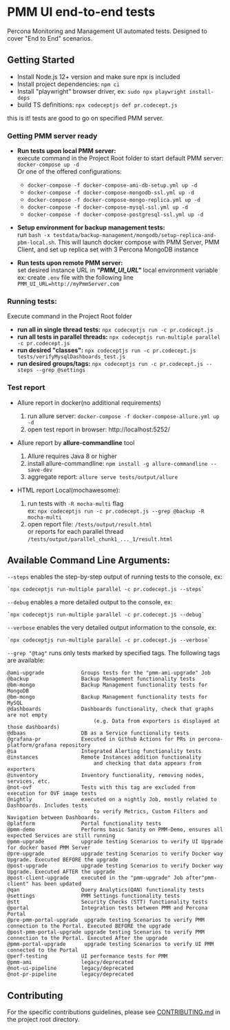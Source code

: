 # PMM UI end-to-end tests
Percona Monitoring and Management UI automated tests. Designed to cover "End to End" scenarios.


## Getting Started

* Install Node.js 12+ version and make sure npx is included
* Install project dependencies: `npm ci`
* Install "playwright" browser driver, ex: `sudo npx playwright install-deps`
* build TS definitions: `npx codeceptjs def pr.codecept.js`

this is it! tests are good to go on specified PMM server.

### Getting PMM server ready
  * **Run tests upon local PMM server:**  
 execute command in the Project Root folder to start default PMM server: `docker-compose up -d`  
 Or one of the offered configurations:
    * `docker-compose -f docker-compose-ami-db-setup.yml up -d`
    * `docker-compose -f docker-compose-mongodb-ssl.yml up -d`
    * `docker-compose -f docker-compose-mongo-replica.yml up -d`
    * `docker-compose -f docker-compose-mysql-ssl.yml up -d`
    * `docker-compose -f docker-compose-postgresql-ssl.yml up -d`

 
  * **Setup environment for backup management tests:**  
    run `bash -x testdata/backup-management/mongodb/setup-replica-and-pbm-local.sh`.
    This will launch docker compose with PMM Server, PMM Client, and set up replica set with 3 Percona MongoDB instance
      
  * **Run tests upon remote PMM server:**  
    set desired instance URL in _**"PMM_UI_URL"**_ local environment variable    
    ex: create `.env` file with the following line `PMM_UI_URL=http://myPmmServer.com`

### Running tests:
Execute command in the Project Root folder
* **run all in single thread tests:** `npx codeceptjs run -c pr.codecept.js`
* **run all tests in parallel threads:** `npx codeceptjs run-multiple parallel -c pr.codecept.js`
* **run desired "classes":** `npx codeceptjs run -c pr.codecept.js tests/verifyMysqlDashboards_test.js`   
* **run desired groups/tags:** `npx codeceptjs run -c pr.codecept.js --steps --grep @settings`

### Test report
* Allure report in docker(no additional requirements)
   1. run allure server: `docker-compose -f docker-compose-allure.yml up -d`
   2. open test report in browser: http://localhost:5252/


* Allure report by **allure-commandline** tool
   1. Allure requires Java 8 or higher
   2. install allure-commandline: `npm install -g allure-commandline --save-dev`
   3. aggregate report: `allure serve tests/output/allure`


* HTML report Local(mochawesome):  
  1. run tests with `-R mocha-multi` flag  
     ex: `npx codeceptjs run -c pr.codecept.js --grep @backup -R mocha-multi` 
  2. open report file: `/tests/output/result.html`  
     or reports for each parallel thread `/tests/output/parallel_chunk1_..._1/result.html`
    
## **Available Command Line Arguments:**
 `--steps`  enables the step-by-step output of running tests to the console, ex:

    `npx codeceptjs run-multiple parallel -c pr.codecept.js --steps`

  `--debug`  enables a more detailed output to the console, ex:

    `npx codeceptjs run-multiple parallel -c pr.codecept.js --debug`

 `--verbose`  enables the very detailed output information to the console, ex:

    `npx codeceptjs run-multiple parallel -c pr.codecept.js --verbose`

 `--grep "@tag"` runs only tests marked by specified tags. The following tags are available:

    @ami-upgrade            Groups tests for the "pmm-ami-upgrade" Job
    @backup                 Backup Management functionality tests
    @bm-mongo               Backup Management functionality tests for MongoDB
    @bm-mongo               Backup Management functionality tests for MySQL 
    @dashboards             Dashboards functionality, check that graphs are not empty
                                (e.g. Data from exporters is displayed at those dashboards)
    @dbaas                  DB as a Service functionality tests
    @grafana-pr             Executed in Github Actions for PRs in percona-platform/grafana repository
    @ia                     Integrated Alerting functionality tests
    @instances              Remote Instances addition functionality 
                                and checking that data appears from exporters
    @inventory              Inventory functionality, removing nodes, services, etc.
    @not-ovf                Tests with this tag are excluded from execution for OVF image tests
    @nightly                executed on a nightly Job, mostly related to Dashboards. Includes tests 
                                to verify Metrics, Custom Filters and Navigation between Dashboards.
    @platform               Portal functionality tests
    @pmm-demo               Performs basic Sanity on PMM-Demo, ensures all expected Services are still running 
    @pmm-upgrade	        upgrade testing Scenarios to verify UI Upgrade for docker based PMM Server
    @pre-upgrade	        upgrade testing Scenarios to verify Docker way Upgrade. Executed BEFORE the upgrade
    @post-upgrade	        upgrade testing Scenarios to verify Docker way Upgrade. Executed AFTER the upgrade
    @post-client-upgrade    executed in the "pmm-upgrade" Job after"pmm-client" has been updated
    @qan	                Query Analytics(QAN) functionality tests
    @settings               PMM Settings functionality tests
    @stt                    Security Checks (STT) functionality tests
    @portal                 Integration tests between PMM and Percona Portal
    @pre-pmm-portal-upgrade  upgrade testing Scenarios to verify PMM connection to the Portal. Executed BEFORE the upgrade
    @post-pmm-portal-upgrade upgrade testing Scenarios to verify PMM connection to the Portal. Executed After the upgrade
    @pmm-portal-upgrade      upgrade testing Scenarios to verify UI PMM connected to the Portal
    @perf-testing           UI performance tests for PMM
    @pmm-ami                legacy/deprecated
    @not-ui-pipeline        legacy/deprecated
    @not-pr-pipeline        legacy/deprecated


## Contributing

For the specific contributions guidelines, please see [CONTRIBUTING.md](CONTRIBUTING.md) in the project root directory. 

